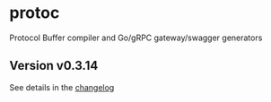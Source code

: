 # protoc
Protocol Buffer compiler and Go/gRPC gateway/swagger generators

## Version v0.3.14

See details in the [changelog](docs/CHANGELOG.md)
